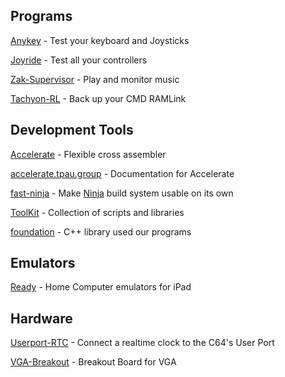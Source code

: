 ## Programs

[Anykey](../../../../Anykey) - Test your keyboard and Joysticks

[Joyride](../../../../Joyride) - Test all your controllers

[Zak-Supervisor](../../../../Zak-Supervisor) - Play and monitor music

[Tachyon-RL](../../../../Tachyon-RL) - Back up your CMD RAMLink

## Development Tools

[Accelerate](../../../../Accelerate) - Flexible cross assembler

[accelerate.tpau.group](../../../../accelerate.tpau.group) - Documentation for Accelerate

[fast-ninja](../../../../fast-ninja) - Make [Ninja](https://ninja-build.org/) build system usable on its own

[ToolKit](../../../../ToolKit) - Collection of scripts and libraries

[foundation](../../../../foundation) - C++ library used our programs

## Emulators

[Ready](../../../../Ready) - Home Computer emulators for iPad

## Hardware

[Userport-RTC](../../../../Userport-RTC) - Connect a realtime clock to the C64's User Port

[VGA-Breakout](../../../../VGA-Breakout) - Breakout Board for VGA